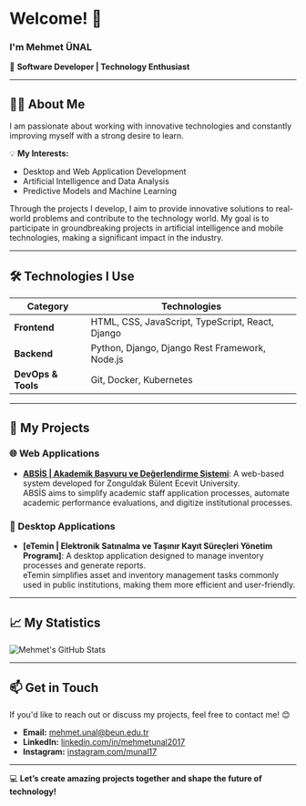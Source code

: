 # Welcome! 👋  
### I'm **Mehmet ÜNAL**

🚀 **Software Developer | Technology Enthusiast**

---

## 🧑‍💻 **About Me**  
I am passionate about working with innovative technologies and constantly improving myself with a strong desire to learn.  

💡 **My Interests:**  
- Desktop and Web Application Development  
- Artificial Intelligence and Data Analysis  
- Predictive Models and Machine Learning  

Through the projects I develop, I aim to provide innovative solutions to real-world problems and contribute to the technology world. My goal is to participate in groundbreaking projects in artificial intelligence and mobile technologies, making a significant impact in the industry.  

---

## 🛠️ **Technologies I Use**
| **Category**            | **Technologies**                                          |
|--------------------------|----------------------------------------------------------|
| **Frontend**             | HTML, CSS, JavaScript, TypeScript, React, Django         |
| **Backend**              | Python, Django, Django Rest Framework, Node.js           |
| **DevOps & Tools**       | Git, Docker, Kubernetes                                  |

---

## 🌟 **My Projects**
### **🌐 Web Applications**  
- **[ABSİS | Akademik Başvuru ve Değerlendirme Sistemi](https://absis.beun.edu.tr)**: A web-based system developed for Zonguldak Bülent Ecevit University.  
  ABSİS aims to simplify academic staff application processes, automate academic performance evaluations, and digitize institutional processes.
### **📱 Desktop Applications**   
- **[eTemin | Elektronik Satınalma ve Taşınır Kayıt Süreçleri Yönetim Programı]**: A desktop application designed to manage inventory processes and generate reports.  
  eTemin simplifies asset and inventory management tasks commonly used in public institutions, making them more efficient and user-friendly.

---

## 📈 **My Statistics**  
![Mehmet's GitHub Stats](https://github-readme-stats.vercel.app/api?username=mehmetunal2017&show_icons=true&theme=radical)

---

## 📫 **Get in Touch**  
If you'd like to reach out or discuss my projects, feel free to contact me! 😊  
- **Email:** [mehmet.unal@beun.edu.tr](mailto:mehmet.unal@example.com)  
- **LinkedIn:** [linkedin.com/in/mehmetunal2017](https://www.linkedin.com/in/mehmetunal2017)  
- **Instagram:** [instagram.com/munal17](https://instagram.com/munal17)

---

💻 **Let’s create amazing projects together and shape the future of technology!**
